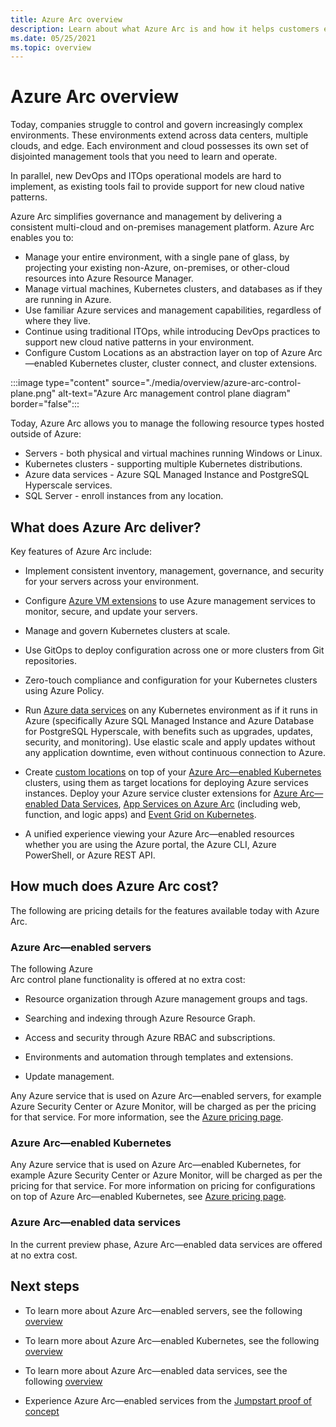 ```yaml
---
title: Azure Arc overview
description: Learn about what Azure Arc is and how it helps customers enable management and governance of their hybrid resources with other Azure services and features.
ms.date: 05/25/2021
ms.topic: overview
---
```


# Azure Arc overview

Today, companies struggle to control and govern increasingly complex environments. These environments extend across data centers, multiple clouds, and edge. Each environment and cloud possesses its own set of disjointed management tools that you need to learn and operate.

In parallel, new DevOps and ITOps operational models are hard to implement, as existing tools fail to provide support for new cloud native patterns.

Azure Arc simplifies governance and management by delivering a consistent multi-cloud and on-premises management platform. Azure Arc enables you to:
* Manage your entire environment, with a single pane of glass, by projecting your existing non-Azure, on-premises, or other-cloud resources into Azure Resource Manager. 
* Manage virtual machines, Kubernetes clusters, and databases as if they are running in Azure. 
* Use familiar Azure services and management capabilities, regardless of where they live. 
* Continue using traditional ITOps, while introducing DevOps practices to support new cloud native patterns in your environment.
* Configure Custom Locations as an abstraction layer on top of Azure Arc—enabled Kubernetes cluster, cluster connect, and cluster extensions.  

:::image type="content" source="./media/overview/azure-arc-control-plane.png" alt-text="Azure Arc management control plane diagram" border="false":::

Today, Azure Arc allows you to manage the following resource types hosted outside of Azure:

* Servers - both physical and virtual machines running Windows or Linux.
* Kubernetes clusters - supporting multiple Kubernetes distributions.
* Azure data services - Azure SQL Managed Instance and PostgreSQL Hyperscale services.
* SQL Server - enroll instances from any location.

## What does Azure Arc deliver?

Key features of Azure Arc include:

* Implement consistent inventory, management, governance, and security for your servers across your environment.

* Configure [Azure VM extensions](./servers/manage-vm-extensions.md) to use Azure management services to monitor, secure, and update your servers.

* Manage and govern Kubernetes clusters at scale.

* Use GitOps to deploy configuration across one or more clusters from Git repositories.

*  Zero-touch compliance and configuration for your Kubernetes clusters using Azure Policy.

* Run [Azure data services](../azure-arc/kubernetes/custom-locations.md) on any Kubernetes environment as if it runs in Azure (specifically Azure SQL Managed Instance and Azure Database for PostgreSQL Hyperscale, with benefits such as upgrades, updates, security, and monitoring). Use elastic scale and apply updates without any application downtime, even without continuous connection to Azure.

* Create [custom locations](./kubernetes/custom-locations.md) on top of your [Azure Arc—enabled Kubernetes](./kubernetes/overview.md) clusters, using them as target locations for deploying Azure services instances. Deploy your Azure service cluster extensions for [Azure Arc—enabled Data Services](./data/create-data-controller-direct-azure-portal.md), [App Services on Azure Arc](../app-service/overview-arc-integration.md) (including web, function, and logic apps) and [Event Grid on Kubernetes](../event-grid/kubernetes/overview.md).

* A unified experience viewing your Azure Arc—enabled resources whether you are using the Azure portal, the Azure CLI, Azure PowerShell, or Azure REST API.

## How much does Azure Arc cost?

The following are pricing details for the features available today with Azure Arc.

### Azure Arc—enabled servers

The following Azure Arc control plane functionality is offered at no extra cost:

* Resource organization through Azure management groups and tags.

* Searching and indexing through Azure Resource Graph.

* Access and security through Azure RBAC and subscriptions.

* Environments and automation through templates and extensions.

* Update management.

Any Azure service that is used on Azure Arc—enabled servers, for example Azure Security Center or Azure Monitor, will be charged as per the pricing for that service. For more information, see the [Azure pricing page](https://azure.microsoft.com/pricing/).

### Azure Arc—enabled Kubernetes

Any Azure service that is used on Azure Arc—enabled Kubernetes, for example Azure Security Center or Azure Monitor, will be charged as per the pricing for that service. For more information on pricing for configurations on top of Azure Arc—enabled Kubernetes, see [Azure pricing page](https://azure.microsoft.com/pricing/).

### Azure Arc—enabled data services

In the current preview phase, Azure Arc—enabled data services are offered at no extra cost.

## Next steps

* To learn more about Azure Arc—enabled servers, see the following [overview](./servers/overview.md)

* To learn more about Azure Arc—enabled Kubernetes, see the following [overview](./kubernetes/overview.md)

* To learn more about Azure Arc—enabled data services, see the following [overview](https://azure.microsoft.com/services/azure-arc/hybrid-data-services/)

* Experience Azure Arc—enabled services from the [Jumpstart proof of concept](https://azurearcjumpstart.io/azure_arc_jumpstart/)
